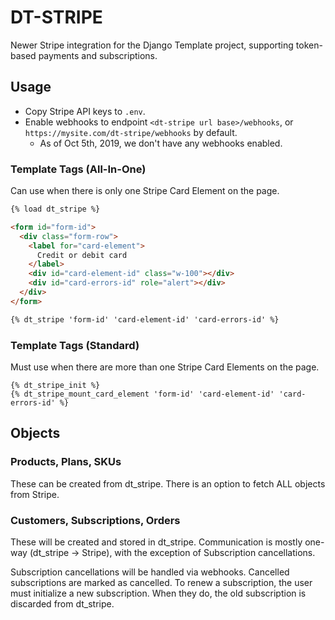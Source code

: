 # DT-STRIPE

Newer Stripe integration for the Django Template project, supporting token-based payments and subscriptions.

## Usage

- Copy Stripe API keys to `.env`.
- Enable webhooks to endpoint `<dt-stripe url base>/webhooks`, or `https://mysite.com/dt-stripe/webhooks` by default.
  - As of Oct 5th, 2019, we don't have any webhooks enabled.

### Template Tags (All-In-One)

Can use when there is only one Stripe Card Element on the page.

```html
{% load dt_stripe %}

<form id="form-id">
  <div class="form-row">
    <label for="card-element">
      Credit or debit card
    </label>
    <div id="card-element-id" class="w-100"></div>
    <div id="card-errors-id" role="alert"></div>
  </div>
</form>

{% dt_stripe 'form-id' 'card-element-id' 'card-errors-id' %}
```

### Template Tags (Standard)

Must use when there are more than one Stripe Card Elements on the page.

```
{% dt_stripe_init %}
{% dt_stripe_mount_card_element 'form-id' 'card-element-id' 'card-errors-id' %}
```

## Objects

### Products, Plans, SKUs

These can be created from dt_stripe. There is an option to fetch ALL objects from Stripe.

### Customers, Subscriptions, Orders

These will be created and stored in dt_stripe. Communication is mostly one-way (dt_stripe -> Stripe),
with the exception of Subscription cancellations.

Subscription cancellations will be handled via webhooks. Cancelled subscriptions are marked as
cancelled. To renew a subscription, the user must initialize a new subscription. When they do, the
old subscription is discarded from dt_stripe.
